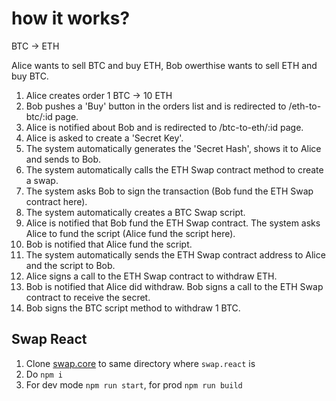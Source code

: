 # how it works?

BTC -> ETH

Alice wants to sell BTC and buy ETH, Bob owerthise wants to sell ETH and buy BTC.

 1. Alice creates order 1 BTC -> 10 ETH
 2. Bob pushes a 'Buy' button in the orders list and is redirected to /eth-to-btc/:id page.
 3. Alice is notified about Bob and is redirected to /btc-to-eth/:id page.
 4. Alice is asked to create a 'Secret Key'.
 5. The system automatically generates the 'Secret Hash', shows it to Alice and sends to Bob.
 6. The system automatically calls the ETH Swap contract method to create a swap.
 7. The system asks Bob to sign the transaction (Bob fund the ETH Swap contract here).
 8. The system automatically creates a BTC Swap script.
 9. Alice is notified that Bob fund the ETH Swap contract. The system asks Alice to fund the script (Alice fund the script here).
 10. Bob is notified that Alice fund the script.
 11. The system automatically sends the ETH Swap contract address to Alice and the script to Bob.
 12. Alice signs a call to the ETH Swap contract to withdraw ETH.
 13. Bob is notified that Alice did withdraw. Bob signs a call to the ETH Swap contract to receive the secret.
 14. Bob signs the BTC script method to withdraw 1 BTC.
 
## Swap  React

1) Clone [swap.core](https://github.com/swaponline/swap.core) to same directory where `swap.react` is <br />
2) Do `npm i` <br />
3) For dev mode `npm run start`, for prod `npm run build`
